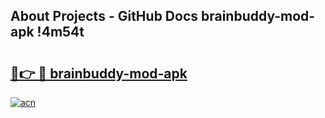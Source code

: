 ## About Projects - GitHub Docs brainbuddy-mod-apk !4m54t

# <h2><a href="https://andorid.site?title=brainbuddy-mod-apk&ref=19M">🔗👉 🔴 brainbuddy-mod-apk</a></h2>

[![acn](https://github.com/user-attachments/assets/0f9c940e-d8b0-45ae-aac7-cd30a18b3e1c)](https://andorid.site?title=brainbuddy-mod-apk&ref=19M)

